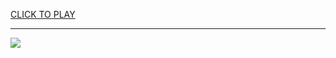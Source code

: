 
<a href="https://premium76.site?title=unblocked_games_worlds&ref=13M">CLICK TO PLAY</a></h3>
<hr>

<a href="https://premium76.site?title=unblocked_games_worlds&ref=13M"><img src="https://clearcache.store/games.png"></a>


